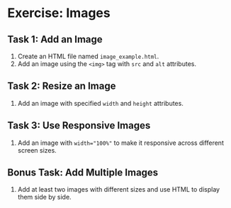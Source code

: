 # Exercise: Images

## Task 1: Add an Image
1. Create an HTML file named `image_example.html`.
2. Add an image using the `<img>` tag with `src` and `alt` attributes.

## Task 2: Resize an Image
1. Add an image with specified `width` and `height` attributes.

## Task 3: Use Responsive Images
1. Add an image with `width="100%"` to make it responsive across different screen sizes.

## Bonus Task: Add Multiple Images
1. Add at least two images with different sizes and use HTML to display them side by side.
